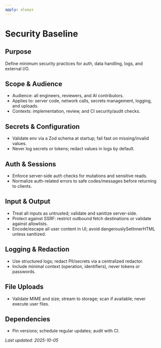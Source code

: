 ```yaml
---
apply: always
---
```


# Security Baseline

## Purpose

Define minimum security practices for auth, data handling, logs, and external I/O.

## Scope & Audience

- Audience: all engineers, reviewers, and AI contributors.
- Applies to: server code, network calls, secrets management, logging, and uploads.
- Contexts: implementation, review, and CI security/audit checks.

## Secrets & Configuration

- Validate env via a Zod schema at startup; fail fast on missing/invalid values.
- Never log secrets or tokens; redact values in logs by default.

## Auth & Sessions

- Enforce server-side auth checks for mutations and sensitive reads.
- Normalize auth-related errors to safe codes/messages before returning to clients.

## Input & Output

- Treat all inputs as untrusted; validate and sanitize server-side.
- Protect against SSRF: restrict outbound fetch destinations or validate against allowlists.
- Encode/escape all user content in UI; avoid dangerouslySetInnerHTML unless sanitized.

## Logging & Redaction

- Use structured logs; redact PII/secrets via a centralized redactor.
- Include minimal context (operation, identifiers), never tokens or passwords.

## File Uploads

- Validate MIME and size; stream to storage; scan if available; never execute user files.

## Dependencies

- Pin versions; schedule regular updates; audit with CI.

_Last updated: 2025-10-05_
